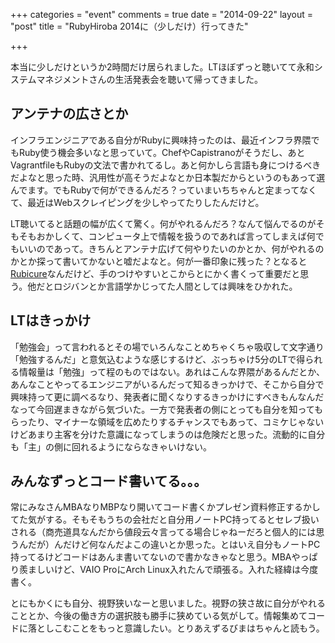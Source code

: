 +++
categories = "event"
comments = true
date = "2014-09-22"
layout = "post"
title = "RubyHiroba 2014に（少しだけ）行ってきた"

+++

本当に少しだけというか2時間だけ居られました。LTほぼずっと聴いてて永和システムマネジメントさんの生活発表会を聴いて帰ってきました。

## アンテナの広さとか

インフラエンジニアである自分がRubyに興味持ったのは、最近インフラ界隈でもRuby使う機会多いなと思っていて。ChefやCapistranoがそうだし、あとVagrantfileもRubyの文法で書かれてるし。あと何かしら言語も身につけるべきだよなと思った時、汎用性が高そうだよなとか日本製だからというのもあって選んでます。でもRubyで何ができるんだろ？っていまいちちゃんと定まってなくて、最近はWebスクレイピングを少しやってたりしたんだけど。

LT聴いてると話題の幅が広くて驚く。何がやれるんだろ？なんて悩んでるのがそもそもおかしくて、コンピュータ上で情報を扱うのであれば言ってしまえば何でもいいのであって。きちんとアンテナ広げて何やりたいのかとか、何がやれるのかとか探って書いてかないと嘘だよなと。何が一番印象に残った？となると[Rubicure](http://sue445.hatenablog.com/entry/2013/12/16/000011)なんだけど、手のつけやすいとこからとにかく書くって重要だと思う。他だとロジバンとか言語学かじってた人間としては興味をひかれた。

## LTはきっかけ

「勉強会」って言われるとその場でいろんなことめちゃくちゃ吸収して文字通り「勉強するんだ」と意気込むような感じするけど、ぶっちゃけ5分のLTで得られる情報量は「勉強」って程のものではない。あれはこんな界隈があるんだとか、あんなことやってるエンジニアがいるんだって知るきっかけで、そこから自分で興味持って更に調べるなり、発表者に聞くなりするきっかけにすべきもんなんだなって今回遅まきながら気づいた。一方で発表者の側にとっても自分を知ってもらったり、マイナーな領域を広めたりするチャンスでもあって、コミケじゃないけどあまり主客を分けた意識になってしまうのは危険だと思った。流動的に自分も「主」の側に回れるようにならなきゃいけない。

## みんなずっとコード書いてる。。。

常にみなさんMBAなりMBPなり開いてコード書くかプレゼン資料修正するかしてた気がする。そもそもうちの会社だと自分用ノートPC持ってるとセレブ扱いされる（商売道具なんだから値段云々言ってる場合じゃねーだろと個人的には思うんだが）んだけど何なんだよこの違いとか思った。とはいえ自分もノートPC持ってるけどコードはあんま書いてないので書かなきゃなと思う。MBAやっぱり羨ましいけど、VAIO ProにArch Linux入れたんで頑張る。入れた経緯は今度書く。

とにもかくにも自分、視野狭いなーと思いました。視野の狭さ故に自分がやれることとか、今後の働き方の選択肢も勝手に狭めている気がして。情報集めてコードに落としこむことをもっと意識したい。とりあえずるびまはちゃんと読もう。


